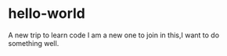 # hello-world
A new trip to learn code
I am a new one to join in this,I want to do something well. 
